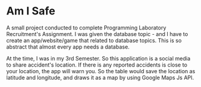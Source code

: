 # Am I Safe
A small project conducted to complete Programming Laboratory Recruitment's Assignment. I was given the database topic - and I have to create an app/website/game that related to database topics. This is so abstract that almost every app needs a database.

At the time, I was in my 3rd Semester. So this application is a social media to share accident's location. If there is any reported accidents is close to your location, the app will warn you. So the table would save the location as latitude and longitude, and draws it as a map by using Google Maps Js API.
